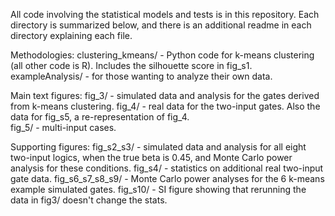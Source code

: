 All code involving the statistical models and tests is in this repository. Each directory is summarized below, and there is an additional readme in each directory explaining each file.

Methodologies:
clustering_kmeans/ - Python code for k-means clustering (all other code is R). Includes the silhouette score in fig_s1. 
exampleAnalysis/ - for those wanting to analyze their own data. 

Main text figures:
fig_3/ - simulated data and analysis for the gates derived from k-means clustering. 
fig_4/ - real data for the two-input gates. Also the data for fig_s5, a re-representation of fig_4.  
fig_5/ - multi-input cases. 

Supporting figures:
fig_s2_s3/ - simulated data and analysis for all eight two-input logics, when the true beta is 0.45, and Monte Carlo power analysis for these conditions. 
fig_s4/ - statistics on additional real two-input gate data. 
fig_s6_s7_s8_s9/ - Monte Carlo power analyses for the 6 k-means example simulated gates. 
fig_s10/ - SI figure showing that rerunning the data in fig3/ doesn't change the stats. 
